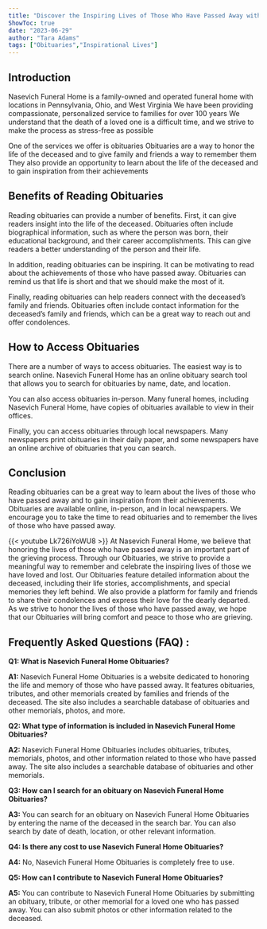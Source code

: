 ```yaml
---
title: "Discover the Inspiring Lives of Those Who Have Passed Away with Nasevich Funeral Home Obituaries!"
ShowToc: true 
date: "2023-06-29"
author: "Tara Adams" 
tags: ["Obituaries","Inspirational Lives"]
---
```

## Introduction 

Nasevich Funeral Home is a family-owned and operated funeral home with locations in Pennsylvania, Ohio, and West Virginia We have been providing compassionate, personalized service to families for over 100 years We understand that the death of a loved one is a difficult time, and we strive to make the process as stress-free as possible 

One of the services we offer is obituaries Obituaries are a way to honor the life of the deceased and to give family and friends a way to remember them They also provide an opportunity to learn about the life of the deceased and to gain inspiration from their achievements 

## Benefits of Reading Obituaries 

Reading obituaries can provide a number of benefits. First, it can give readers insight into the life of the deceased. Obituaries often include biographical information, such as where the person was born, their educational background, and their career accomplishments. This can give readers a better understanding of the person and their life. 

In addition, reading obituaries can be inspiring. It can be motivating to read about the achievements of those who have passed away. Obituaries can remind us that life is short and that we should make the most of it. 

Finally, reading obituaries can help readers connect with the deceased’s family and friends. Obituaries often include contact information for the deceased’s family and friends, which can be a great way to reach out and offer condolences. 

## How to Access Obituaries 

There are a number of ways to access obituaries. The easiest way is to search online. Nasevich Funeral Home has an online obituary search tool that allows you to search for obituaries by name, date, and location. 

You can also access obituaries in-person. Many funeral homes, including Nasevich Funeral Home, have copies of obituaries available to view in their offices. 

Finally, you can access obituaries through local newspapers. Many newspapers print obituaries in their daily paper, and some newspapers have an online archive of obituaries that you can search. 

## Conclusion 

Reading obituaries can be a great way to learn about the lives of those who have passed away and to gain inspiration from their achievements. Obituaries are available online, in-person, and in local newspapers. We encourage you to take the time to read obituaries and to remember the lives of those who have passed away.

{{< youtube Lk726iYoWU8 >}} 
At Nasevich Funeral Home, we believe that honoring the lives of those who have passed away is an important part of the grieving process. Through our Obituaries, we strive to provide a meaningful way to remember and celebrate the inspiring lives of those we have loved and lost. Our Obituaries feature detailed information about the deceased, including their life stories, accomplishments, and special memories they left behind. We also provide a platform for family and friends to share their condolences and express their love for the dearly departed. As we strive to honor the lives of those who have passed away, we hope that our Obituaries will bring comfort and peace to those who are grieving.

## Frequently Asked Questions (FAQ) :
**Q1: What is Nasevich Funeral Home Obituaries?**

**A1:** Nasevich Funeral Home Obituaries is a website dedicated to honoring the life and memory of those who have passed away. It features obituaries, tributes, and other memorials created by families and friends of the deceased. The site also includes a searchable database of obituaries and other memorials, photos, and more.

**Q2: What type of information is included in Nasevich Funeral Home Obituaries?**

**A2:** Nasevich Funeral Home Obituaries includes obituaries, tributes, memorials, photos, and other information related to those who have passed away. The site also includes a searchable database of obituaries and other memorials. 

**Q3: How can I search for an obituary on Nasevich Funeral Home Obituaries?**

**A3:** You can search for an obituary on Nasevich Funeral Home Obituaries by entering the name of the deceased in the search bar. You can also search by date of death, location, or other relevant information. 

**Q4: Is there any cost to use Nasevich Funeral Home Obituaries?**

**A4:** No, Nasevich Funeral Home Obituaries is completely free to use. 

**Q5: How can I contribute to Nasevich Funeral Home Obituaries?**

**A5:** You can contribute to Nasevich Funeral Home Obituaries by submitting an obituary, tribute, or other memorial for a loved one who has passed away. You can also submit photos or other information related to the deceased.



